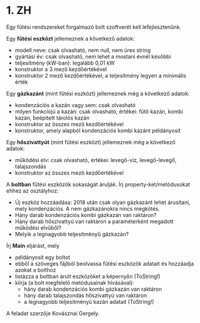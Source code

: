 # 1. ZH

Egy fűtési rendszereket forgalmazó bolt szoftverét kell lefejlesztenünk.

Egy **fűtési eszközt** jellemeznek a következő adatok:

* modell neve: csak olvasható, nem null, nem üres string
* gyártási év: csak olvasható, nem lehet a mostani évnél későbbi
* teljesítmény (kW-ban): legalább 0,01 kW
* konstruktor a 3 mező kezdőértékével
* konstruktor 2 mező kezdőértékével, a teljesítmény legyen a minimális érték

Egy **gázkazánt** (mint fűtési eszközt) jellemeznek még a következő adatok:

* kondenzációs a kazán vagy sem: csak olvasható
* milyen funkciójú a kazán: csak olvasható, értékei: fűtő kazán, kombi kazán, beépített tárolós kazán
* konstruktor az összes mező kezdőértékével
* konstruktor, amely alapból kondenzációs kombi kazánt példányosít

Egy **hőszivattyút** (mint fűtési eszközt) jellemeznek még a következő adatok:

* működési elv: csak olvasható, értékei: levegő-víz, levegő-levegő, talajszondás
* konstruktor az összes mező kezdőértékével

A **boltban** fűtési eszközök sokaságát árulják. Írj property-ket/metódusokat ehhez az osztályhoz:

* Új eszköz hozzáadása: 2018 után csak olyan gázkazánt lehet árusítani, mely kondenzációs. A nem gázkazánokra nincs megkötés.
* Hány darab kondenzációs kombi gázkazán van raktáron?
* Hány darab hőszivattyú van raktáron a paraméterként megadott működési elvűből?
* Melyik a legnagyobb teljesítményű gázkazán?

Írj **Main** eljárást, mely

* példányosít egy boltot
* ebből a szöveges fájlból beolvassa fűtési eszközök adatait és hozzáadja azokat a bolthoz
* listázza a boltban árult eszközöket a képernyőn (ToString!)
* kiírja (a bolt megfelelő metódusainak hívásával):
  * hány darab kondenzációs kombi gázkazán van raktáron
  * hány darab talajszondás hőszivattyú van raktáron
  * a legnagyobb teljesítményű kazán adatait (ToString!)

A feladat szerzője Kovásznai Gergely.
